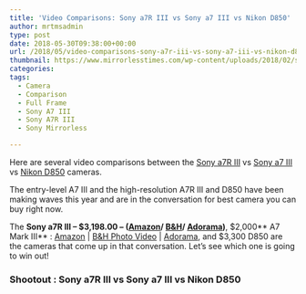 ```yaml
---
title: 'Video Comparisons: Sony a7R III vs Sony a7 III vs Nikon D850'
author: mrtmsadmin
type: post
date: 2018-05-30T09:38:00+00:00
url: /2018/05/video-comparisons-sony-a7r-iii-vs-sony-a7-iii-vs-nikon-d850/
thumbnail: https://www.mirrorlesstimes.com/wp-content/uploads/2018/02/sony-a7-iii.jpg
categories:
tags:
  - Camera
  - Comparison
  - Full Frame
  - Sony A7 III
  - Sony A7R III
  - Sony Mirrorless

---
```

Here are several video comparisons between the [Sony a7R III][1] vs [Sony a7 III][2] vs [Nikon D850][3] cameras.

The entry-level A7 III and the high-resolution A7R III and D850 have been making waves this year and are in the conversation for best camera you can buy right now.

The **Sony a7R III – $3,198.00 – (<a href="https://aax-us-east.amazon-adsystem.com/x/c/QuxMpfsOAG4bJs1BIYR1-YMAAAFf1Fo0IgEAAAFKATET3iY/https://assoc-redirect.amazon.com/g/r/http://amzn.to/2AUniPD/ref=as_at?linkCode=w61&imprToken=loINgziut6vI9OjS6RWbNg&slotNum=0" target="_blank" rel="nofollow external noopener noreferrer" data-wpel-link="external">Amazon</a>/ <a href="https://www.bhphotovideo.com/c/product/1369441-REG/sony_ilce7rm2_b_alpha_a7r_iii_mirrorless.html/BI/20175/KBID/14249" target="_blank" rel="nofollow external noopener noreferrer" data-wpel-link="external">B&H</a>/ <a href="https://adorama.evyy.net/c/63923/51926/1036?u=https%3A%2F%2Fwww.adorama.com%2Fsearchsite%2Fdefault.aspx%3Fsearchinfo%3Dsony%2Ba7r%2Biii" target="_blank" rel="nofollow external noopener noreferrer" data-wpel-link="external">Adorama</a>)**, $2,000** A7 Mark III**<span class="s1"> :</span> <a href="https://aax-us-east.amazon-adsystem.com/x/c/QvV-KqtMbLmj-zP8hAJ1J0QAAAFh6qtuaAEAAAFKAbLygkw/https://assoc-redirect.amazon.com/g/r/https://www.amazon.com/dp/B07B43WPVK/ref=as_at?creativeASIN=B07B43WPVK&linkCode=w61&imprToken=d5bERJ47YiQAIehFSd6-4A&slotNum=0&tag=daicamnew-20" target="_new" rel="nofollow" data-wpel-link="external" data-amzn-asin="B07B43WPVK">Amazon</a> | <a href="https://www.bhphotovideo.com/c/product/1394217-REG/sony_ilce_7m3_alpha_a7_iii_mirrorless.htmll/BI/20175/KBID/14249" target="_new" rel="nofollow" data-wpel-link="external">B&H Photo Video</a> | <a class="broken_link" href="https://adorama.evyy.net/c/63923/51926/1036?u=https%3A%2F%2Fwww.adorama.com%2Fisoa7m3.html" target="_new" rel="nofollow">Adorama</a>, and $3,300 D850 are the cameras that come up in that conversation. Let’s see which one is going to win out!<!--more-->

### Shootout : Sony a7R III vs Sony a7 III vs Nikon D850

 [1]: https://www.mirrorlesstimes.com/tags/sony-a7r-iii/
 [2]: https://www.mirrorlesstimes.com/tags/sony-a7-iii/
 [3]: https://www.dailycameranews.com/tag/nikon-d850/